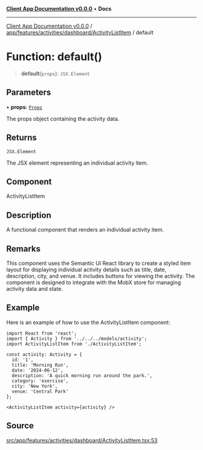 [**Client App Documentation v0.0.0**](../../../../../../README.md) • **Docs**

***

[Client App Documentation v0.0.0](../../../../../../README.md) / [app/features/activities/dashboard/ActivityListItem](../README.md) / default

# Function: default()

> **default**(`props`): `JSX.Element`

## Parameters

• **props**: [`Props`](../interfaces/Props.md)

The props object containing the activity data.

## Returns

`JSX.Element`

The JSX element representing an individual activity item.

## Component

ActivityListItem

## Description

A functional component that renders an individual activity item.

## Remarks

This component uses the Semantic UI React library to create a styled item layout
for displaying individual activity details such as title, date, description, city, and venue.
It includes buttons for viewing the activity. The component is designed to integrate with
the MobX store for managing activity data and state.

## Example

Here is an example of how to use the ActivityListItem component:
```tsx
import React from 'react';
import { Activity } from '../../../models/activity';
import ActivityListItem from './ActivityListItem';

const activity: Activity = {
  id: '1',
  title: 'Morning Run',
  date: '2024-06-12',
  description: 'A quick morning run around the park.',
  category: 'exercise',
  city: 'New York',
  venue: 'Central Park'
};

<ActivityListItem activity={activity} />
```

## Source

[src/app/features/activities/dashboard/ActivityListItem.tsx:53](https://github.com/jimmykurian/Reactivities/blob/3f805628d10ff0a50931fec09e965ef4a2576e55/client-app/src/app/features/activities/dashboard/ActivityListItem.tsx#L53)
